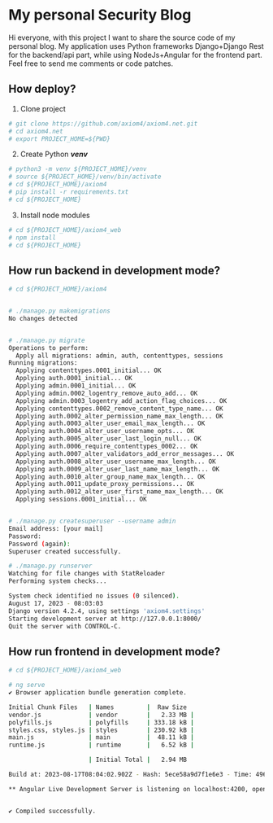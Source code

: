 # My personal Security Blog
Hi everyone, with this project I want to share the source code of my personal blog. My application uses Python frameworks Django+Django Rest for the backend/api part, while using NodeJs+Angular for the frontend part. Feel free to send me comments or code patches.

## How deploy?

1. Clone project

```bash
# git clone https://github.com/axiom4/axiom4.net.git
# cd axiom4.net
# export PROJECT_HOME=${PWD}
```

2. Create Python ***venv***

```bash
# python3 -m venv ${PROJECT_HOME}/venv
# source ${PROJECT_HOME}/venv/bin/activate
# cd ${PROJECT_HOME}/axiom4
# pip install -r requirements.txt
# cd ${PROJECT_HOME}
```

3. Install node modules

```bash
# cd ${PROJECT_HOME}/axiom4_web
# npm install
# cd ${PROJECT_HOME}
```

## How run backend in development mode?


```bash
# cd ${PROJECT_HOME}/axiom4


# ./manage.py makemigrations
No changes detected


# ./manage.py migrate
Operations to perform:
  Apply all migrations: admin, auth, contenttypes, sessions
Running migrations:
  Applying contenttypes.0001_initial... OK
  Applying auth.0001_initial... OK
  Applying admin.0001_initial... OK
  Applying admin.0002_logentry_remove_auto_add... OK
  Applying admin.0003_logentry_add_action_flag_choices... OK
  Applying contenttypes.0002_remove_content_type_name... OK
  Applying auth.0002_alter_permission_name_max_length... OK
  Applying auth.0003_alter_user_email_max_length... OK
  Applying auth.0004_alter_user_username_opts... OK
  Applying auth.0005_alter_user_last_login_null... OK
  Applying auth.0006_require_contenttypes_0002... OK
  Applying auth.0007_alter_validators_add_error_messages... OK
  Applying auth.0008_alter_user_username_max_length... OK
  Applying auth.0009_alter_user_last_name_max_length... OK
  Applying auth.0010_alter_group_name_max_length... OK
  Applying auth.0011_update_proxy_permissions... OK
  Applying auth.0012_alter_user_first_name_max_length... OK
  Applying sessions.0001_initial... OK


# ./manage.py createsuperuser --username admin
Email address: [your mail]
Password: 
Password (again): 
Superuser created successfully. 

# ./manage.py runserver
Watching for file changes with StatReloader
Performing system checks...

System check identified no issues (0 silenced).
August 17, 2023 - 08:03:03
Django version 4.2.4, using settings 'axiom4.settings'
Starting development server at http://127.0.0.1:8000/
Quit the server with CONTROL-C.

```

## How run frontend in development mode?


```bash
# cd ${PROJECT_HOME}/axiom4_web

# ng serve
✔ Browser application bundle generation complete.

Initial Chunk Files   | Names         |  Raw Size
vendor.js             | vendor        |   2.33 MB | 
polyfills.js          | polyfills     | 333.18 kB | 
styles.css, styles.js | styles        | 230.92 kB | 
main.js               | main          |  48.11 kB | 
runtime.js            | runtime       |   6.52 kB | 

                      | Initial Total |   2.94 MB

Build at: 2023-08-17T08:04:02.902Z - Hash: 5ece58a9d7f1e6e3 - Time: 4966ms

** Angular Live Development Server is listening on localhost:4200, open your browser on http://localhost:4200/ **


✔ Compiled successfully.

```
